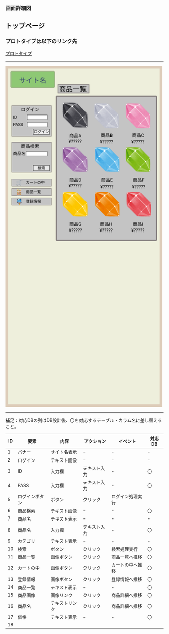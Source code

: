 ### 画面詳細図
## トップページ
### プロトタイプは以下のリンク先
[プロトタイプ](https://www.figma.com/file/v10Ke5luz9RQEtetlzDP1J/Untitled?node-id=1%3A3)
*****
<img src="../img/toppage.png" width="500">

*****
補足：対応DBの列はDB設計後、〇を対応するテーブル・カラム名に差し替えること。

| ID | 要素 | 内容 | アクション | イベント | 対応DB |
|----|-----|------|------------|----------|--------|
|1   |バナー|サイト名表示|-   |-           |-      |
|2   |ログイン|テキスト画像|-    |-        |-       |
|3   |ID   |入力欄|テキスト入力|-          |〇      |
|4   |PASS |入力欄|テキスト入力|-          |〇      |
|5   |ログインボタン|ボタン|クリック|ログイン処理実行||
|6   |商品検索|テキスト画像|-  |-          |〇      |
|7   |商品名|テキスト表示  |-  |-          |-       |
|8   |商品名|入力欄|テキスト入力|-         |〇      |
|9   |カテゴリ|テキスト表示|-   |-         |-       |
|10  |検索    |ボタン|クリック |検索処理実行|〇     |
|11  |商品一覧|画像ボタン|クリック|商品一覧へ推移|〇|
|12  |カートの中|画像ボタン|クリック|カートの中へ推移|〇|
|13  |登録情報|画像ボタン|クリック|登録情報へ推移|〇|
|14  |商品一覧|テキスト表示|-  |-         |〇      |
|15  |商品画像|画像リンク|クリック|商品詳細へ推移|〇|
|16  |商品名|テキストリンク|クリック|商品詳細へ推移|〇|
|17  |価格|テキスト表示|-     |-         |〇       |
|18  ||||||
